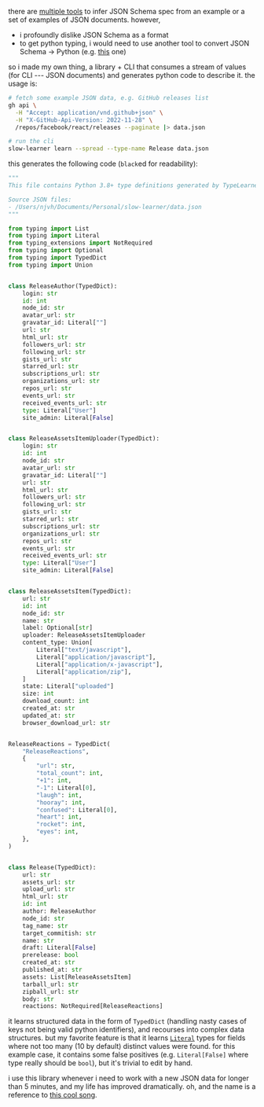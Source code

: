 there are [multiple tools](https://stackoverflow.com/a/30294535/14418929) to infer JSON Schema spec
from an example or a set of examples of JSON documents. however,
- i profoundly dislike JSON Schema as a format
- to get python typing, i would need to use another tool to convert JSON Schema -> Python (e.g. [this](https://github.com/sbrunner/jsonschema-gentypes) one)

so i made my own thing, a library + CLI that consumes a stream of values (for CLI --- JSON documents)
and generates python code to describe it. the usage is:

```bash
# fetch some example JSON data, e.g. GitHub releases list
gh api \
  -H "Accept: application/vnd.github+json" \
  -H "X-GitHub-Api-Version: 2022-11-28" \
  /repos/facebook/react/releases --paginate |> data.json

# run the cli
slow-learner learn --spread --type-name Release data.json 
```

this generates the following code (`black`ed for readability):

```python
"""
This file contains Python 3.8+ type definitions generated by TypeLearner from 99 observed value(s)

Source JSON files:
- /Users/njvh/Documents/Personal/slow-learner/data.json
"""

from typing import List
from typing import Literal
from typing_extensions import NotRequired
from typing import Optional
from typing import TypedDict
from typing import Union


class ReleaseAuthor(TypedDict):
    login: str
    id: int
    node_id: str
    avatar_url: str
    gravatar_id: Literal[""]
    url: str
    html_url: str
    followers_url: str
    following_url: str
    gists_url: str
    starred_url: str
    subscriptions_url: str
    organizations_url: str
    repos_url: str
    events_url: str
    received_events_url: str
    type: Literal["User"]
    site_admin: Literal[False]


class ReleaseAssetsItemUploader(TypedDict):
    login: str
    id: int
    node_id: str
    avatar_url: str
    gravatar_id: Literal[""]
    url: str
    html_url: str
    followers_url: str
    following_url: str
    gists_url: str
    starred_url: str
    subscriptions_url: str
    organizations_url: str
    repos_url: str
    events_url: str
    received_events_url: str
    type: Literal["User"]
    site_admin: Literal[False]


class ReleaseAssetsItem(TypedDict):
    url: str
    id: int
    node_id: str
    name: str
    label: Optional[str]
    uploader: ReleaseAssetsItemUploader
    content_type: Union[
        Literal["text/javascript"],
        Literal["application/javascript"],
        Literal["application/x-javascript"],
        Literal["application/zip"],
    ]
    state: Literal["uploaded"]
    size: int
    download_count: int
    created_at: str
    updated_at: str
    browser_download_url: str


ReleaseReactions = TypedDict(
    "ReleaseReactions",
    {
        "url": str,
        "total_count": int,
        "+1": int,
        "-1": Literal[0],
        "laugh": int,
        "hooray": int,
        "confused": Literal[0],
        "heart": int,
        "rocket": int,
        "eyes": int,
    },
)


class Release(TypedDict):
    url: str
    assets_url: str
    upload_url: str
    html_url: str
    id: int
    author: ReleaseAuthor
    node_id: str
    tag_name: str
    target_commitish: str
    name: str
    draft: Literal[False]
    prerelease: bool
    created_at: str
    published_at: str
    assets: List[ReleaseAssetsItem]
    tarball_url: str
    zipball_url: str
    body: str
    reactions: NotRequired[ReleaseReactions]

```

it learns structured data in the form of `TypedDict` (handling nasty cases of keys not being valid python identifiers),
and recourses into complex data structures. but my favorite feature is that it learns
[`Literal`](https://docs.python.org/3/library/typing.html#typing.Literal)
types for fields where not too many (10 by default) distinct values were found. for this example case, it contains some
false positives (e.g. `Literal[False]` where type really should be `bool`), but it's trivial to edit by hand.

i use this library whenever i need to work with a new JSON data for longer than 5 minutes, and my life has improved
dramatically. oh, and the name is a reference to [this cool song](https://www.youtube.com/watch?v=eQUmeJspwuc).
